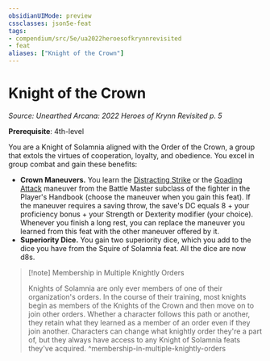 ```yaml
---
obsidianUIMode: preview
cssclasses: json5e-feat
tags:
- compendium/src/5e/ua2022heroesofkrynnrevisited
- feat
aliases: ["Knight of the Crown"]
---
```

# Knight of the Crown
*Source: Unearthed Arcana: 2022 Heroes of Krynn Revisited p. 5*  

**Prerequisite**: 4th-level

You are a Knight of Solamnia aligned with the Order of the Crown, a group that extols the virtues of cooperation, loyalty, and obedience. You excel in group combat and gain these benefits:

- **Crown Maneuvers.** You learn the [Distracting Strike](/Systems/5e/optional-features/distracting-strike.md) or the [Goading Attack](/Systems/5e/optional-features/goading-attack.md) maneuver from the Battle Master subclass of the fighter in the Player's Handbook (choose the maneuver when you gain this feat). If the maneuver requires a saving throw, the save's DC equals 8 + your proficiency bonus + your Strength or Dexterity modifier (your choice). Whenever you finish a long rest, you can replace the maneuver you learned from this feat with the other maneuver offered by it.  
- **Superiority Dice.** You gain two superiority dice, which you add to the dice you have from the Squire of Solamnia feat. All the dice are now d8s.  

> [!note] Membership in Multiple Knightly Orders
> 
> Knights of Solamnia are only ever members of one of their organization's orders. In the course of their training, most knights begin as members of the Knights of the Crown and then move on to join other orders. Whether a character follows this path or another, they retain what they learned as a member of an order even if they join another. Characters can change what knightly order they're a part of, but they always have access to any Knight of Solamnia feats they've acquired.
^membership-in-multiple-knightly-orders